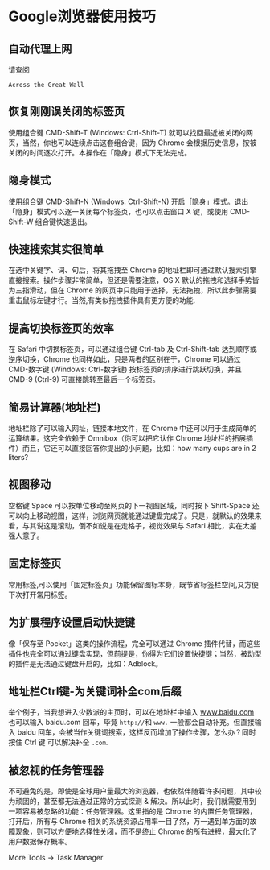 # Google浏览器使用技巧

## 自动代理上网

请查阅

`Across the Great Wall`

## 恢复刚刚误关闭的标签页

使用组合键 CMD-Shift-T (Windows: Ctrl-Shift-T) 就可以找回最近被关闭的网页，当然，你也可以连续点击这套组合键，因为 Chrome 会根据历史信息，按被关闭的时间逐次打开。本操作在「隐身」模式下无法完成。

## 隐身模式

使用组合键 CMD-Shift-N (Windows: Ctrl-Shift-N) 开启［隐身」模式。退出「隐身」模式可以逐一关闭每个标签页，也可以点击窗口 X 键，或使用 CMD-Shift-W 组合键快速退出。

## 快速搜索其实很简单

在选中关键字、词、句后，将其拖拽至 Chrome 的地址栏即可通过默认搜索引擎直接搜索。操作步骤非常简单，但还是需要注意，OS X 默认的拖拽和选择手势皆为三指滑动，但在 Chrome 的网页中只能用于选择，无法拖拽，所以此步骤需要重击鼠标左键才行。当然,有类似拖拽插件具有更方便的功能.

## 提高切换标签页的效率

在 Safari 中切换标签页，可以通过组合键 Ctrl-tab 及 Ctrl-Shift-tab 达到顺序或逆序切换，Chrome 也同样如此，只是两者的区别在于，Chrome 可以通过 CMD-数字键 (Windows: Ctrl-数字键) 按标签页的排序进行跳跃切换，并且 CMD-9 (Ctrl-9) 可直接跳转至最后一个标签页。

## 简易计算器(地址栏)

地址栏除了可以输入网址，链接本地文件，在 Chrome 中还可以用于生成简单的运算结果。这完全依赖于 Omnibox（你可以把它认作 Chrome 地址栏的拓展插件）而且，它还可以直接回答你提出的小问题，比如：how many cups are in 2 liters?

## 视图移动

空格键 Space 可以按单位移动至网页的下一视图区域，同时按下 Shift-Space 还可以向上移动视图，这样，浏览网页就能通过键盘完成了。只是，就默认的效果来看，与其说这是滚动，倒不如说是在走格子，视觉效果与 Safari 相比，实在太差强人意了。

## 固定标签页

常用标签,可以使用「固定标签页」功能保留图标本身，既节省标签栏空间,又方便下次打开常用标签。

## 为扩展程序设置启动快捷键

像「保存至 Pocket」这类的操作流程，完全可以通过 Chrome 插件代替，而这些插件也完全可以通过键盘实现，但前提是，你得为它们设置快捷键；当然，被动型的插件是无法通过键盘开启的，比如：Adblock。

## 地址栏Ctrl键-为关键词补全com后缀

举个例子，当我想进入少数派的主页时，可以在地址栏中输入 www.baidu.com 也可以输入 baidu.com 回车，毕竟 `http://`和 `www.` 一般都会自动补充。但直接输入 baidu 回车，会被当作关键词搜索，这样反而增加了操作步骤，怎么办？同时按住 Ctrl 键
可以解决补全 `.com`.

## 被忽视的任务管理器

不可避免的是，即使是全球用户量最大的浏览器，也依然伴随着许多问题，其中较为顽固的，甚至都无法通过正常的方式探测 & 解决。所以此时，我们就需要用到一项容易被忽略的功能：任务管理器。这里指的是 Chrome 的内置任务管理器，打开后，所有与 Chrome 相关的系统资源占用率一目了然，万一遇到单方面的故障现象，则可以方便地选择性关闭，而不是终止 Chrome 的所有进程，最大化了用户数据保存概率。

More Tools -> Task Manager
